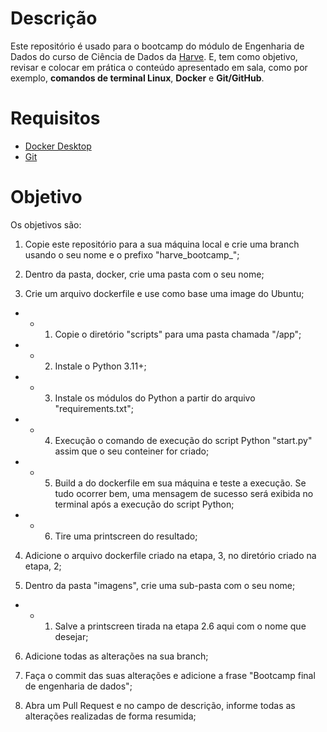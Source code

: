 # Descrição

Este repositório é usado para o bootcamp do módulo de Engenharia de Dados do curso de Ciência de Dados da [Harve](https://harve.com.br/). E, tem como objetivo, revisar e colocar em prática o conteúdo apresentado em sala, como por exemplo, **comandos de terminal Linux**, **Docker** e **Git/GitHub**.

# Requisitos

* [Docker Desktop](https://www.docker.com/products/docker-desktop/)
* [Git](https://git-scm.com/downloads)

# Objetivo

Os objetivos são:

1) Copie este repositório para a sua máquina local e crie uma branch usando o seu nome e o prefixo "harve_bootcamp_";

2) Dentro da pasta, docker, crie uma pasta com o seu nome;

3) Crie um arquivo dockerfile e use como base uma image do Ubuntu;

* * 1) Copie o diretório "scripts" para uma pasta chamada "/app";
* * 2) Instale o Python 3.11+;
* * 3) Instale os módulos do Python a partir do arquivo "requirements.txt";
* * 4) Execução o comando de execução do script Python "start.py" assim que o seu conteiner for criado;
* * 5) Build a do dockerfile em sua máquina e teste a execução. Se tudo ocorrer bem, uma mensagem de sucesso será exibida no terminal após a execução do script Python;
* * 6) Tire uma printscreen do resultado;
   
4) Adicione o arquivo dockerfile criado na etapa, 3, no diretório criado na etapa, 2;

5) Dentro da pasta "imagens", crie uma sub-pasta com o seu nome;
* * 1) Salve a printscreen tirada na etapa 2.6 aqui com o nome que desejar;
   
6) Adicione todas as alterações na sua branch;

7) Faça o commit das suas alterações e adicione a frase "Bootcamp final de engenharia de dados";

8) Abra um Pull Request e no campo de descrição, informe todas as alterações realizadas de forma resumida;
